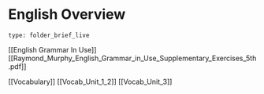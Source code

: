 # English Overview
 
```ccard
type: folder_brief_live
```
 
[[English Grammar In Use]]
	[[Raymond_Murphy_English_Grammar_in_Use_Supplementary_Exercises_5th.pdf]]

[[Vocabulary]]
[[Vocab_Unit_1_2]]
[[Vocab_Unit_3]]
